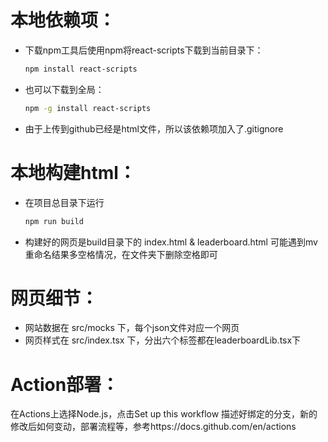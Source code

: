 # 本地依赖项：
- 下载npm工具后使用npm将react-scripts下载到当前目录下：

  ```bash
  npm install react-scripts
  ```
- 也可以下载到全局：

  ```bash
  npm -g install react-scripts
  ```

- 由于上传到github已经是html文件，所以该依赖项加入了.gitignore

# 本地构建html：

- 在项目总目录下运行

  ```bash
  npm run build
  ```
- 构建好的网页是build目录下的 index.html & leaderboard.html
  可能遇到mv重命名结果多空格情况，在文件夹下删除空格即可

# 网页细节：
- 网站数据在 src/mocks 下，每个json文件对应一个网页
- 网页样式在 src/index.tsx 下，分出六个标签都在leaderboardLib.tsx下

# Action部署：
  在Actions上选择Node.js，点击Set up this workflow
  描述好绑定的分支，新的修改后如何变动，部署流程等，参考https://docs.github.com/en/actions

